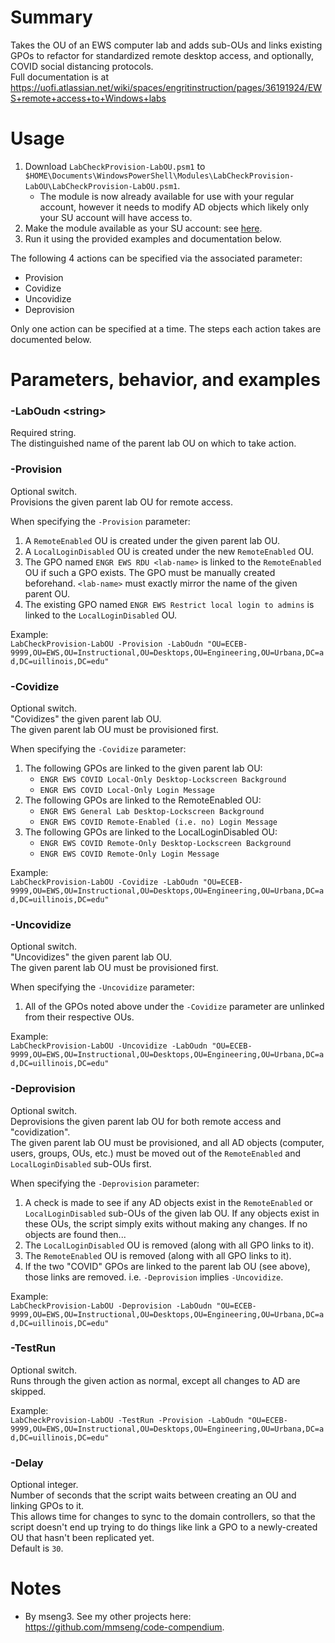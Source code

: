# Summary
Takes the OU of an EWS computer lab and adds sub-OUs and links existing GPOs to refactor for standardized remote desktop access, and optionally, COVID social distancing protocols.  
Full documentation is at https://uofi.atlassian.net/wiki/spaces/engritinstruction/pages/36191924/EWS+remote+access+to+Windows+labs  

# Usage
1. Download `LabCheckProvision-LabOU.psm1` to `$HOME\Documents\WindowsPowerShell\Modules\LabCheckProvision-LabOU\LabCheckProvision-LabOU.psm1`.
    - The module is now already available for use with your regular account, however it needs to modify AD objects which likely only your SU account will have access to.
2. Make the module available as your SU account: see [here](https://github.com/engrit-illinois/how-to-run-custom-powershell-modules-as-another-user).
3. Run it using the provided examples and documentation below.

The following 4 actions can be specified via the associated parameter:  
- Provision
- Covidize
- Uncovidize
- Deprovision

Only one action can be specified at a time. The steps each action takes are documented below.  

# Parameters, behavior, and examples

### -LabOudn \<string\>
Required string.  
The distinguished name of the parent lab OU on which to take action.  

### -Provision
Optional switch.  
Provisions the given parent lab OU for remote access.  

When specifying the `-Provision` parameter:  
1. A `RemoteEnabled` OU is created under the given parent lab OU.
2. A `LocalLoginDisabled` OU is created under the new `RemoteEnabled` OU.
3. The GPO named `ENGR EWS RDU <lab-name>` is linked to the `RemoteEnabled` OU if such a GPO exists. The GPO must be manually created beforehand. `<lab-name>` must exactly mirror the name of the given parent OU.
4. The existing GPO named `ENGR EWS Restrict local login to admins` is linked to the `LocalLoginDisabled` OU.

Example:  
`LabCheckProvision-LabOU -Provision -LabOudn "OU=ECEB-9999,OU=EWS,OU=Instructional,OU=Desktops,OU=Engineering,OU=Urbana,DC=ad,DC=uillinois,DC=edu"`

### -Covidize
Optional switch.  
"Covidizes" the given parent lab OU.  
The given parent lab OU must be provisioned first.  

When specifying the `-Covidize` parameter:  
1. The following GPOs are linked to the given parent lab OU:
    - `ENGR EWS COVID Local-Only Desktop-Lockscreen Background`
    - `ENGR EWS COVID Local-Only Login Message`
2. The following GPOs are linked to the RemoteEnabled OU:
    - `ENGR EWS General Lab Desktop-Lockscreen Background`
    - `ENGR EWS COVID Remote-Enabled (i.e. no) Login Message`
3. The following GPOs are linked to the LocalLoginDisabled OU:
    - `ENGR EWS COVID Remote-Only Desktop-Lockscreen Background`
    - `ENGR EWS COVID Remote-Only Login Message`

Example:  
`LabCheckProvision-LabOU -Covidize -LabOudn "OU=ECEB-9999,OU=EWS,OU=Instructional,OU=Desktops,OU=Engineering,OU=Urbana,DC=ad,DC=uillinois,DC=edu"`

### -Uncovidize
Optional switch.  
"Uncovidizes" the given parent lab OU.  
The given parent lab OU must be provisioned first.  

When specifying the `-Uncovidize` parameter:  
1. All of the GPOs noted above under the `-Covidize` parameter are unlinked from their respective OUs.

Example:  
`LabCheckProvision-LabOU -Uncovidize -LabOudn "OU=ECEB-9999,OU=EWS,OU=Instructional,OU=Desktops,OU=Engineering,OU=Urbana,DC=ad,DC=uillinois,DC=edu"`

### -Deprovision
Optional switch.  
Deprovisions the given parent lab OU for both remote access and "covidization".  
The given parent lab OU must be provisioned, and all AD objects (computer, users, groups, OUs, etc.) must be moved out of the `RemoteEnabled` and `LocalLoginDisabled` sub-OUs first.

When specifying the `-Deprovision` parameter:  
1. A check is made to see if any AD objects exist in the `RemoteEnabled` or `LocalLoginDisabled` sub-OUs of the given lab OU. If any objects exist in these OUs, the script simply exits without making any changes. If no objects are found then...
2. The `LocalLoginDisabled` OU is removed (along with all GPO links to it).
3. The `RemoteEnabled` OU is removed (along with all GPO links to it).
4. If the two "COVID" GPOs are linked to the parent lab OU (see above), those links are removed. i.e. `-Deprovision` implies `-Uncovidize`.

Example:  
`LabCheckProvision-LabOU -Deprovision -LabOudn "OU=ECEB-9999,OU=EWS,OU=Instructional,OU=Desktops,OU=Engineering,OU=Urbana,DC=ad,DC=uillinois,DC=edu"`

### -TestRun
Optional switch.  
Runs through the given action as normal, except all changes to AD are skipped.  

Example:  
`LabCheckProvision-LabOU -TestRun -Provision -LabOudn "OU=ECEB-9999,OU=EWS,OU=Instructional,OU=Desktops,OU=Engineering,OU=Urbana,DC=ad,DC=uillinois,DC=edu"`

### -Delay
Optional integer.  
Number of seconds that the script waits between creating an OU and linking GPOs to it.  
This allows time for changes to sync to the domain controllers, so that the script doesn't end up trying to do things like link a GPO to a newly-created OU that hasn't been replicated yet.  
Default is `30`.  

# Notes
- By mseng3. See my other projects here: https://github.com/mmseng/code-compendium.
